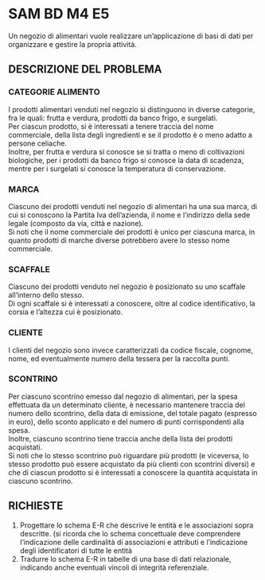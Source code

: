 # SAM BD M4 E5

Un negozio di alimentari vuole realizzare un’applicazione di basi di dati per organizzare e gestire la propria attività.

## DESCRIZIONE DEL PROBLEMA

### CATEGORIE ALIMENTO

I prodotti alimentari venduti nel negozio si distinguono in diverse categorie, fra le quali: frutta e verdura, prodotti da banco frigo, e surgelati.  
Per ciascun prodotto, si è interessati a tenere traccia del nome commerciale, della lista degli ingredienti e se il prodotto è o meno adatto a persone celiache.  
Inoltre, per frutta e verdura si conosce se si tratta o meno di coltivazioni biologiche, per i prodotti da banco frigo si conosce la data di scadenza, mentre per i surgelati si conosce la temperatura di conservazione.

### MARCA

Ciascuno dei prodotti venduti nel negozio di alimentari ha una sua marca, di cui si conoscono la Partita Iva dell’azienda, il nome e l’indirizzo della sede legale (composto da via, città e nazione).  
Si noti che il nome commerciale dei prodotti è unico per ciascuna marca, in quanto prodotti di marche diverse potrebbero avere lo stesso nome commerciale.

### SCAFFALE

Ciascuno dei prodotti venduto nel negozio è posizionato su uno scaffale all’interno dello stesso.  
Di ogni scaffale si è interessati a conoscere, oltre al codice identificativo, la corsia e l’altezza cui è posizionato.

### CLIENTE

I clienti del negozio sono invece caratterizzati da codice fiscale, cognome, nome, ed eventualmente numero della tessera per la raccolta punti.

### SCONTRINO

Per ciascuno scontrino emesso dal negozio di alimentari, per la spesa effettuata da un determinato cliente, è necessario mantenere traccia del numero dello scontrino, della data di emissione, del totale pagato (espresso in euro), dello sconto applicato e del numero di punti corrispondenti alla spesa.  
Inoltre, ciascuno scontrino tiene traccia anche della lista dei prodotti acquistati.  
Si noti che lo stesso scontrino può riguardare più prodotti (e viceversa, lo stesso prodotto può essere acquistato da più clienti con scontrini diversi) e che di ciascun prodotto si è interessati a conoscere la quantità acquistata in
ciascuno scontrino.

## RICHIESTE

1. Progettare lo schema E-R che descrive le entità e le associazioni sopra descritte. (si ricorda che lo schema concettuale deve comprendere l’indicazione delle cardinalità di associazioni e attributi e l’indicazione degli identificatori di tutte le entità
2. Tradurre lo schema E-R in tabelle di una base di dati relazionale, indicando anche eventuali vincoli di integrità referenziale.
